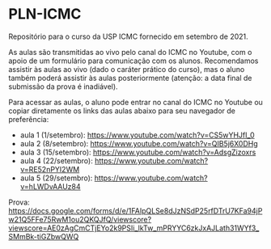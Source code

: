 # PLN-ICMC
Repositório para o curso da USP ICMC fornecido em setembro de 2021.

As aulas são transmitidas ao vivo pelo canal do ICMC no Youtube, com o apoio de um formulário para comunicação com os alunos. Recomendamos assistir às aulas ao vivo (dado o caráter prático do curso), mas o aluno também poderá assistir às aulas posteriormente (atenção: a data final de submissão da prova é inadiável).

Para acessar as aulas, o aluno pode entrar no canal do ICMC no Youtube ou copiar diretamente os links das aulas abaixo para seu navegador de preferência:

- aula 1 (1/setembro): https://www.youtube.com/watch?v=CS5wYHJfI_0
- aula 2 (8/setembro): https://www.youtube.com/watch?v=QIB5j6X0DHg
- aula 3 (15/setembro): https://www.youtube.com/watch?v=AdsgZizoxrs
- aula 4 (22/setembro): https://www.youtube.com/watch?v=RE52nPYI2WM
- aula 5 (29/setembro): https://www.youtube.com/watch?v=hLWDvAAUz84


Prova: https://docs.google.com/forms/d/e/1FAIpQLSe8dJzNSdP25rfDTrU7KFa94jPw21Q5FFe75RwM1ou2QKQJfQ/viewscore?viewscore=AE0zAgCmCTjEYo2k9PSIi_lkTw_mPRYYC6zkJxAJLath31WYf3_SMmBk-tiGZbwQWQ